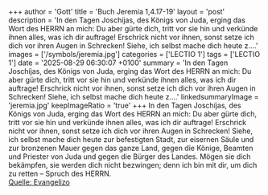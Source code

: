 +++
author = 'Gott'
title = 'Buch Jeremia 1,4.17-19'
layout = 'post'
description = 'In den Tagen Joschíjas, des Königs von Juda, erging das Wort des HERRN an mich: Du aber gürte dich, tritt vor sie hin und verkünde ihnen alles, was ich dir auftrage! Erschrick nicht vor ihnen, sonst setze ich dich vor ihren Augen in Schrecken! Siehe, ich selbst mache dich heute z....'
images = ['/symbols/jeremia.jpg']
categories = ['LECTIO 1']
tags = ['LECTIO 1']
date = '2025-08-29 06:30:07 +0100'
summary = 'In den Tagen Joschíjas, des Königs von Juda, erging das Wort des HERRN an mich: Du aber gürte dich, tritt vor sie hin und verkünde ihnen alles, was ich dir auftrage! Erschrick nicht vor ihnen, sonst setze ich dich vor ihren Augen in Schrecken! Siehe, ich selbst mache dich heute z....'
linkedsummaryImage = 'jeremia.jpg'
keepImageRatio = 'true'
+++
In den Tagen Joschíjas, des Königs von Juda, erging das Wort des HERRN an mich:
Du aber gürte dich, tritt vor sie hin und verkünde ihnen alles, was ich dir auftrage! Erschrick nicht vor ihnen, sonst setze ich dich vor ihren Augen in Schrecken!
Siehe, ich selbst mache dich heute zur befestigten Stadt, zur eisernen Säule und zur bronzenen Mauer gegen das ganze Land, gegen die Könige, Beamten und Priester von Juda und gegen die Bürger des Landes.<!--more-->
Mögen sie dich bekämpfen, sie werden dich nicht bezwingen; denn ich bin mit dir, um dich zu retten – Spruch des HERRN.<br> [Quelle: Evangelizo](https://evangeliumtagfuertag.org/DE/gospel)
